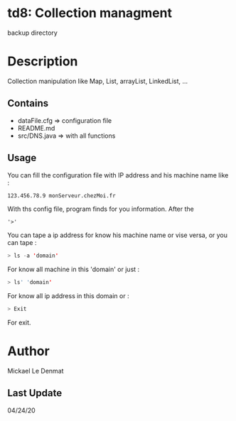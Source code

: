 # td8: Collection managment
backup directory

# Description
Collection manipulation like Map, List, arrayList, LinkedList, ...

## Contains
 - dataFile.cfg => configuration file
 - README.md
 - src/DNS.java => with all functions
 
## Usage
You can fill the configuration file with IP address and his machine name like :
```Bash
123.456.78.9 monServeur.chezMoi.fr
```
With ths config file, program finds for you information.
After the
```Jave
'>'
```
You can tape a ip address for know his machine name or vise versa, or you can tape :
```Java
> ls -a 'domain'
```
For know all machine in this 'domain' or just : 
```Java
> ls' 'domain'
```
For know all ip address in this domain or :
```Java
> Exit
```
For exit.

# Author
Mickael Le Denmat

## Last Update
04/24/20
